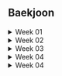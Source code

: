 ## Baekjoon

<details>
  <summary>Week 01</summary>
    <div>

### 구현
> 1주차 (2024.04.16 - 2024.04.23)

1. 셀프넘버
    - 일자: 2024.04.09
    - 고민: 5분
    - 코딩: 15분
    - 설명
        1. 오랜만에 풀다보니 효율성을 고려하지 않음
        2. 처음에 self_number 함수 만들어서 1부터 10000까지 출력하였더니 시간초과
        3. 생각해보니 10000보다 작은 수에서 self_number만 찾아서 나중에 빼면 되겠다 싶어서 set() 사용
        4. 다행히 기본 함수들은 금방금방 기억하는 중
        
2. 스택
    - 일자: 2024.04.12
    - 고민: 2분
    - 코딩: 20분
    - 설명
        1. import sys 후 sys.stdin.readline() 까먹어서 보고함
        2. 스택이 비어있을 경우를 자꾸 생각 안 함
        3. 쉬웠음


3. 분수찾기
    - 일자: 2024.04.12
    - 고민: 10분
    - 코딩: 21분
    - 설명
        1. 이런 게 생각이 잘 안 남 -> n까지의 합을 계산해서 구하고자 하는 x와 비교하는 방향
        2. 다른 사람 코드도 비슷한 아이디어였으나, sum을 굳이 n * (n-1) / 2로 생각하는 복잡한 방식이 아니라, while로 더해가면서 품
        3. 이러니 머리가 바보같지
        4. print는 f-string 쓴 사람도 있고, sep인자 공백으로 해서 붙인 사람도 있고


4. 덩치
    - 일자: 2024.04.15
    - 고민: 2분
    - 코딩: 30분 -> 오답으로 답 봄
    - 설명
        1. 괜히 딕셔너리로 보려고 했었음
        2. 근데 아마 순서가 틀어진듯


5. 덱
    - 일자: 2024.04.16
    - 고민: 3분
    - 코딩: 23분
    - 설명
        1. deque 쓰기
        2. 오타, 실수 찾기 위해서 하나씩 구현하는 게 맞는 듯


6. 요세푸스 문제
    - 일자: 2024.04.16
    - 고민: 20분
    - 코딩: 10분
    - 설명
        1. 나머지, 몫을 활용해서 인덱싱하는 것을 최대한 활용하려고 고민을 길게 함
        2. 이런 유형은 항상 그런 인덱싱을 잘 써야 되는 것 같아서
        3. 그리고 예외사항 고려를 나름 바로 잘 해서 잘 푼 것 같음

</details>


<details>
  <summary>Week 02</summary>
    <div>

### 구현
> 2주차 (2024.04.16 - 2024.04.23)

1. 색종이
    - 일자: 2024.04.17
    - 고민: 30분
    - 코딩: 5분
    - 설명
        1. 수학적으로 풀려고 한참 생각하다가 좌표를 하나씩 칠하는 개념으로 생각함
        2. 코드 구현은 간단했음


2. 프린터 큐
    - 일자: 2024.04.17
    - 고민: 5분
    - 코딩: 20분
    - 설명
        1. 큐 쓰는 것은 쉬웠으나, dq가 비냐 안 비냐를 체크 안 해서 1차 문제 발생
        2. and 조건의 위치에 따라 오류가 발생한다는 점을 생각 못해서 2차 문제 발생


3. 통계학
    - 일자: 2024.04.17
    - 고민: 1분
    - 코딩: 15분
    - 설명
        1. mode 구현만 조금 생각할 필요 있었는데, 그마저도 Counter 쓰면 쉬웠음.
        2. 심지어 most_common() 함수까지 쓰면 더 쉬운듯


4. 방 번호
    - 일자: 2024.04.17
    - 고민: 6분
    - 코딩: 8분
    - 설명
        1. 방 번호 6, 9는 6으로 딕셔너리에 몰아넣고, 9라는 키는 빼버림
        2. 나머지 숫자는 += 1로 추가
        3. 6이라는 키는 (6, 9)의 숫자를 포함하고 있기 때문에, 2로 나누어주어야 함. 
        4. 그런데, 다른 숫자와 다르게 한 세트를 쓰면 6이라는 숫자는 2로 나누기 전에 1을 더해서 나누어 주어야 함.
        5. 그 이유는, 설명을 잘 못하겠는데, 몫을 맞추기 위해서 그렇게 함.


### DFS
> 2주차 (2024.04.16 - 2024.04.23)
1. 안전 영역
    - 일자: 2024.04.22
    - 고민: 5분
    - 코딩: 30분 (초과)
    - 설명
        1. DFS 오랜만에 풀다가 답안 참고
        2. 방법을 다시 상기시킬 수 있었음 (visited 사용, 노드 타는 조건 등)


</details>



<details>
  <summary>Week 03</summary>
    <div>

### 구현
> 3주차 (2024.04.23 - 2024.05.01)

1. 숫자 정사각형
    - 일자: 2024.04.25
    - 고민: 7분
    - 코딩: 13분
    - 설명
        1. 50*50*50 돌리는 완전탐색으로도 충분해서 완전탐색 진행
        2. 네 꼭지점이 같은 수를 체크하는 것이 중요해서 인덱싱에 신경 씀
        3. 하지만 처음에 n, m 중에 작은 수가 1인 경우를 고려하지 못함

    - 답안 검색
        1. == 조건 한 번에 여러 개 써도 되는구나
        2. 생각해보니 시간복잡도를 줄이려면 큰 수부터 출발하는 것이 방법이겠네


2. 숫자 야구
    - 일자: 2024.04.25
    - 고민: 20분
    - 코딩: 20분 (시간초과하여 답안 확인)
    - 설명
        - s, b 경우의 수 10개를 모두 코딩할 방안을 생각하다가 아닌 것 같아서 멈춤
        - 우선 숫자를 순열로 구해야하는데 조합으로 생각한 실수
        - 무엇보다 10가지 경우를 모두 코딩하는 것이 아니라 전체 숫자 순열 내에서 반복문을 돌리면서 그 숫자와 질문숫자를 비교하여 스트라이크 수와 볼 수를 계산하는 방법이 중요했음
        - 자료형은 리스트 등을 쓸 경우 문제가 인덱싱 개수가 줄어들어서 문제가 발생함 -> 인덱스를 지워준 개수만큼 빼서 맞춰주는 스킬을 많이들 씀
        - 근데 내 생각에는 딕셔너리 쓰는 것도 괜찮을 듯 (시간은 조금 더 걸림)


3. 한 줄로 서기
    - 일자: 2024.04.29
    - 고민: 14분
    - 코딩: 2분
    - 설명
        1. 인덱스 리스트를 만들어서 지우는 방식으로 진행
        2. 지우기 위해 new라는 변수를 만들어서 인덱스 위치를 업데이트 함
    - 답안 비교
        - input인 키순서 리스트 자체에서 인덱스를 비교하며 결과 리스트의 자리가 비어있고, 리스트 인덱스의 숫자와 카운트가 같으면 그 자리에 업데이트 하는 방식을 씀
        - 이중반복


### DP
> 3주차 (2024.04.23 - 2024.05.01)
1. 1, 2, 3 더하기
    - 일자: 2024.04.30
    - 고민: 10분
    - 코딩: 답안 봄
    - 설명
        1. dp 개념 생각 안 나서 답 봄
        2. 점화식 개념 기억함. 리스트에 저장하는 식으로 푼 사람 답안 봄
        3. 점화식 빼는 방식으로 가는 방법 공부해야겠음

### 그리디
> 3주차 (2024.04.23 - 2024.05.01)
1. ATM
    - 일자: 2024.04.30
    - 고민: 5분
    - 코딩: 1분
    - 설명
        1. 너무 쉬움.  정렬하면 끝

    - 답안 비교
        - 리스트 하나 더 안 만들고 cnt에 sum(time[:i])를 + 하여 답안을 업데이트 함



</details>



<details>
  <summary>Week 04</summary>
    <div>

### 구현
> 4주차 (2024.05.02 - 2024.05.08)

1. 트럭
    - 일자: 2024.05.02
    - 고민: 18분
    - 코딩: 2분
    - 설명
        1. 프로그래머스에서 옛날에 조금 더 어려운 문제 풀었던 기억나서 큐를 사용
        2. 인덱싱 사용할 때 빈 큐가 나오면 안되므로 while 조건과 while문 안에서의 조건을 잘 고려하고자 하여 한번에 풀 수 있었음

    - 답안 비교
        1. 난 트럭 무게도 큐로 저장했는데, 트럭 무게는 인덱싱으로 인덱스 숫자를 업데이트하며 푼 사람도 있음
        2. 1의 방법을 쓴 분은 트럭의 인덱스를 살펴볼 때까지 다 보고 난 후, 다리 위 남은 트럭이 지나가는 것을 카운트하기 위해 두번째 while문을 짜서 함


2. 치킨 배달
    - 일자: 2024.05.
    - 고민: 15분
    - 코딩: 7분
    - 설명
        1. 치킨집과 집의 좌표만 저장하고 치킨집 좌표의 조합을 고르면 된다고 생각
        2. 조합 만들고 - 집을 하나 픽하고 - 집과 조합 내 좌표 거리 구해서 집별로 가장 가까운 치킨집 거리 total_dist에 업데이트 하고, 조합별 MIN 찾음
        3. 중간에 현재 MIN보다 total_dist가 크면 break 조건 넣으면 속도는 더 빨라질 듯 하나 굳이 안 넣어도 통과함
    
    - 답안 비교
        - dfs로 타고 들어간 사람들 답안이 빨랐음
        - 모든 집과 치킨 사이의 거리를 다 계산해서 (거리, 치킨집 인덱스)로 저장해놓고 정렬 후 해당 리스트를 타고 들어가면서 visited로는 방문한 치킨집인지를 체크
        - depth == M이면 현재 기록된 (visited가 True인 치킨집만) 치킨집과 집 사이 거리를 더해서 업데이트하고 ans값과 비교
        - 이렇게 노드 타고 들어갈 거 생각하니 꽤 빡세네
    



### DP
> 4주차 (2024.05.02 - 2024.05.08)
1. RGB 거리
    - 일자: 2024.05.03
    - 고민: 15분
    - 코딩: 15분 (답봄)
    - 설명
        1. 코딩 전에 생각했어야 했는데 재귀함수로 푸는 연습을 해야할 것 같아서 재귀함수로 했다가 나중에 생각해보니 시간복잡도가 2^n이었다..
        2. 그래도 코드는 맞게 돌아가도록 구현했다
        3. 재귀함수는 좋지 않다는 것을 상기할 수 있었다
    
    - 답안 비교
        - 굉장히 간단하지만 나는 풀면서 전혀 생각 못한 방식인데, input으로 받은 cost 리스트를 업데이트하는 방식으로 진행
        - 이전 행에서 자신과 다른 인덱스를 더하되, 둘 중에 최솟값을 더하면서 반복하면 최종적으로 최솟값을 쉽게 구할 수 있음


### DFS/BFS
> 4주차 (2024.05.02 - 2024.05.08)
1. 영역 구하기
    - 일자: 2024.05.08
    - 고민: 15분
    - 코딩: 20분
    - 설명
        1. dfs로 풀다가 답은 나왔으나 recursion error 뜸
        2. 그래서 bfs로 전환해서 코딩해서 시간 더 걸림. 하지만 오랜만에 bfs 짰음에도 잘 짬
        3. 깊이가 깊을 거 같으면 되도록 bfs를 쓰도록 하자
        4. 좌표 -> 넓이로 직관적으로 치환이 되지 않아서 고민 시간이 조금 더 걸렸다

    - 답안 비교
        - 큰 차이는 없었다

2. 촌수계산
    - 일자: 2024.05.09
    - 고민: 10분
    - 코딩: 30분
    - 설명
        1. 최대 100명이라 dfs보다 bfs로 푸는게 빠를 것 같았는데 dfs도 괜찮은 모양
        2. bfs에서 append할 때 노드 인덱스와 촌수를 튜플로 같이 업데이트 하는 식으로 해결
    
    - 답안 비교
        - dfs로 푼 사람들을 보니 촌수 노드가 비어있는 것은 고려하지 않음
        - 난 혹시나 가족관계가 없는 노드도 있을까봐 그것을 추가했는데 빼고 해보니 됐음


</details>






<details>
  <summary>Week 04</summary>
    <div>

### 구현
> 5주차 (2024.05.09 - 2024.05.16)

1. 로봇청소기
    - 일자: 2024.05.10
    - 알고리즘: 구현
    - 고민: 10분
    - 코딩: 35분
    - 설명
        1. bfs처럼 queue를 활용하면서도, 각각의 움직임에 대해서 딕셔너리로 정의해서 움직임
        2. deque에 (x좌표, y좌표, 방향)을 추가하면서 업데이트 하려고 했는데 자꾸 방향을 빼먹어서 틀림
        3. 반복문에 들어간 변수명을 실제 변수명이랑 혼용해서 써서도 오류 자꾸 났으나 찾아서 해결
        4. 처음에 x, y 좌표의 index를 dfs/bfs 평소에 할 때처럼 0 <= nx < N, 0 <= ny < M 이런 식으로 제한해서 하니까 24% 쯤에서 틀림
        5. 질문게시판을 보니까 이 인덱스 제한을 풀라고 해서 이 조건만 지우고 해봤더니 완전히 해결됐음.
        6. 그리고 인덱스 제한을 0 <= nx <= N 으로 하면 또 됨,, 근데 왜 되고, 왜 안 되는지 모르겠음

    - 답안 비교
        1. turn_moving을 나처럼 딕셔너리로 설정하지 않고, 나머지로 하는 방법
        2. 내 방법이 더 직관적이나, 수학적이지는 않아서 아쉬움


2. 정수 삼각형
    - 일자: 2024.05.1
    - 알고리즘: DP
    - 고민: 20분
    - 코딩: 15분
    - 설명
        1. 전에 풀었던 RGB거리처럼 리스트를 업데이트 해가면서 푸는 방식을 고민
        2. 인덱싱이 헷갈려서 전체 과정을 직접 손으로 쓴 뒤, 맞춰가면서 코딩함

    - 답안 비교
        - 똑같이 0번째 열, 마지막 열, 나머지 열을 구분하여 조건문으로 해결
        - 다만, 처음부터 전부 input을 다 dp라는 리스트에 저장해놓고 불러오면서, 이전 행을 확인하니 인덱싱이 더 깔끔하고 쉬워보임
    

3. 카드 합체 놀이
    - 일자: 2024.05.13
    - 알고리즘: 힙/우선순위 큐
    - 고민: 5분
    - 코딩: 5분
    - 설명
        1. 힙을 사용하여 가장 작은 숫자 두 번 뽑도록 함
        2. 힙이 스왑을 활용한 정렬에 활용하는 자료구조라는데 이에 대한 이해가 부족한 것 같음 공부 필요

    - 답안 비교
        - 정렬로 풀기, heapify로 풀기, heappush로 정렬 직접하기


4. 외계인의 기타 연주
    - 일자: 2024.05.
    - 알고리즘: 스택
    - 고민: 
    - 코딩: 
    - 설명
        1. 
    - 답안 비교
        - 


5. LCS
    - 일자: 2024.05.
    - 알고리즘: 문자열
    - 고민: 
    - 코딩: 
    - 설명
        1. 
    - 답안 비교
        - 



</details>